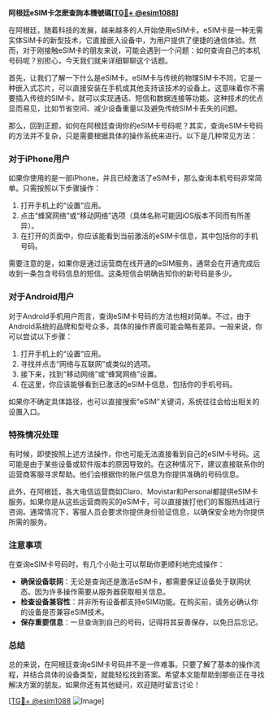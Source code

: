 **阿根廷eSIM卡怎麽查詢本機號碼[[TG💪+ @esim1088](https://t.me/s/esim1088)]**

在阿根廷，随着科技的发展，越来越多的人开始使用eSIM卡。eSIM卡是一种无需实体SIM卡的新型技术，它直接嵌入设备中，为用户提供了便捷的通信体验。然而，对于刚接触eSIM卡的朋友来说，可能会遇到一个问题：如何查询自己的本机号码呢？别担心，今天我们就来详细聊聊这个话题。

首先，让我们了解一下什么是eSIM卡。eSIM卡与传统的物理SIM卡不同，它是一种嵌入式芯片，可以直接安装在手机或其他支持该技术的设备上。这意味着你不需要插入传统的SIM卡，就可以实现通话、短信和数据连接等功能。这种技术的优点显而易见，比如节省空间、减少设备重量以及避免传统SIM卡丢失的问题。

那么，回到正题，如何在阿根廷查询你的eSIM卡号码呢？其实，查询eSIM卡号码的方法并不复杂，只是需要根据具体的操作系统来进行。以下是几种常见方法：

### 对于iPhone用户

如果你使用的是一部iPhone，并且已经激活了eSIM卡，那么查询本机号码非常简单。只需按照以下步骤操作：

1. 打开手机上的“设置”应用。
2. 点击“蜂窝网络”或“移动网络”选项（具体名称可能因iOS版本不同而有所差异）。
3. 在打开的页面中，你应该能看到当前激活的eSIM卡信息，其中包括你的手机号码。

需要注意的是，如果你是通过运营商在线开通的eSIM服务，通常会在开通完成后收到一条包含号码信息的短信。这条短信会明确告知你的新号码是多少。

### 对于Android用户

对于Android手机用户而言，查询eSIM卡号码的方法也相对简单。不过，由于Android系统的品牌和型号众多，具体的操作界面可能会略有差异。一般来说，你可以尝试以下步骤：

1. 打开手机上的“设置”应用。
2. 寻找并点击“网络与互联网”或类似的选项。
3. 接下来，找到“移动网络”或“蜂窝网络”设置。
4. 在这里，你应该能够看到已激活的eSIM卡信息，包括你的手机号码。

如果你不确定具体路径，也可以直接搜索“eSIM”关键词，系统往往会给出相关的设置入口。

### 特殊情况处理

有时候，即使按照上述方法操作，你也可能无法直接看到自己的eSIM卡号码。这可能是由于某些设备或软件版本的原因导致的。在这种情况下，建议直接联系你的运营商客服寻求帮助。他们会根据你的账户信息为你提供准确的号码信息。

此外，在阿根廷，各大电信运营商如Claro、Movistar和Personal都提供eSIM卡服务。如果你是从这些运营商购买的eSIM卡，可以直接拨打他们的客服热线进行咨询。通常情况下，客服人员会要求你提供身份验证信息，以确保安全地为你提供所需的服务。

### 注意事项

在查询eSIM卡号码时，有几个小贴士可以帮助你更顺利地完成操作：

- **确保设备联网**：无论是查询还是激活eSIM卡，都需要保证设备处于联网状态。因为许多操作需要从服务器获取相关信息。
- **检查设备兼容性**：并非所有设备都支持eSIM功能。在购买前，请务必确认你的设备是否兼容eSIM技术。
- **保存重要信息**：一旦查询到自己的号码，记得将其妥善保存，以免日后忘记。

### 总结

总的来说，在阿根廷查询eSIM卡号码并不是一件难事。只要了解了基本的操作流程，并结合具体的设备类型，就能轻松找到答案。希望本文能帮助到那些正在寻找解决方案的朋友。如果你还有其他疑问，欢迎随时留言讨论！

[[TG💪+ @esim1088](https://t.me/s/esim1088) ![Image](https://i.postimg.cc/4NQfJmqS/Snipaste-2025-05-13-00-14-12.png)]